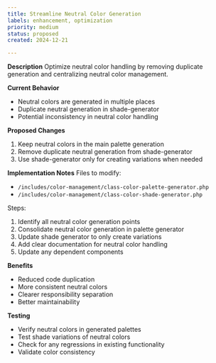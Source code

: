 ```yaml
---
title: Streamline Neutral Color Generation
labels: enhancement, optimization
priority: medium
status: proposed
created: 2024-12-21

---
```


**Description**
Optimize neutral color handling by removing duplicate generation and centralizing neutral color management.

**Current Behavior**
- Neutral colors are generated in multiple places
- Duplicate neutral generation in shade-generator
- Potential inconsistency in neutral color handling

**Proposed Changes**
1. Keep neutral colors in the main palette generation
2. Remove duplicate neutral generation from shade-generator
3. Use shade-generator only for creating variations when needed

**Implementation Notes**
Files to modify:
- `/includes/color-management/class-color-palette-generator.php`
- `/includes/color-management/class-color-shade-generator.php`

Steps:
1. Identify all neutral color generation points
2. Consolidate neutral color generation in palette generator
3. Update shade generator to only create variations
4. Add clear documentation for neutral color handling
5. Update any dependent components

**Benefits**
- Reduced code duplication
- More consistent neutral colors
- Clearer responsibility separation
- Better maintainability

**Testing**
- Verify neutral colors in generated palettes
- Test shade variations of neutral colors
- Check for any regressions in existing functionality
- Validate color consistency
